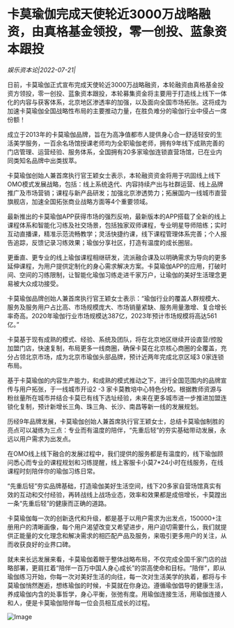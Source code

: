 # 卡莫瑜伽完成天使轮近3000万战略融资，由真格基金领投，零一创投、蓝象资本跟投

*娱乐资本论|2022-07-21|*

日前，卡莫瑜伽正式宣布完成天使轮近3000万战略融资，本轮融资由真格基金投资方领投，零一创投、蓝象资本跟投，本轮募集资金将主要用于打造线上线下一体化的内容与获客体系，北京地区渗透率的加强，以及面向全国市场拓张。这将成为加速卡莫瑜伽全国战略性布局的主要推动力量，在胜负难分的瑜伽行业中侵占一席份额！

成立于2013年的卡莫瑜伽品牌，旨在为高净值都市人提供身心合一舒适轻安的生活美学服务，一百余名场馆授课老师均为全职瑜伽老师，拥有9年线下成熟完善的门店管理、运营经验、服务体系，全国拥有20多家瑜伽连锁直营场馆，已在业内同类知名品牌中出类拔萃。

卡莫瑜伽创始人兼首席执行官王颖女士表示，本轮融资资金将用于巩固线上线下OMO模式发展战略，包括：线上系统迭代、内容持续产出与社群运营、线上品牌推广及市场营销；课程与新产品研发；加强北京渗透势力；拓展国内一线城市直营旗舰店，加速全国拓张商业战略方面等4个重要领域。

最新推出的卡莫瑜伽APP获得市场的强烈反响，最新版本的APP搭载了全新的线上课程体系和智能化习练及社交场景，包括独家双师课程，专业明星导师陪练；实时互动直播课，精准示范流畅教学；灵活快捷约课，线下课程管理体系完善；个人报告追踪，反馈记录习练效果；瑜伽分享社区，打造有温度的成长圈层。

更垂直、更专业的线上瑜伽课程相继研发，流派融合课及以明确需求为导向的更多延伸课程，为用户提供定制化的身心需求解决方案。卡莫瑜伽APP的应用，打破时间、空间的习练限制，让智能化瑜伽习练走进千家万户，让瑜伽的美好生活理念更易被大众成功接受。

卡莫瑜伽品牌创始人兼首席执行官王颖女士表示：“瑜伽行业的覆盖人群规模大、服务及服务用户占比高、市场规模庞大、市场销量紧缺、服务用量激增、复合增长率奇高。2020年瑜伽行业市场规模达387亿，2023年预计市场规模将高达561亿。”

卡莫基于现有成熟的模式、经验、系统及团队，将在北京地区继续开设直营/控股加盟门店，快速复制，布局更多一线商圈，确保卡莫在北京核心商圈的全覆盖，充分占领北京市场，成为北京市瑜伽头部品牌，预计近两年完成北京区域3 0家连锁布局。

基于卡莫瑜伽的内容生产能力，和成熟的模式推动之下，进行全国范围内的品牌宣传与用户拓张，于一线城市开设2 -3 家卡莫教培中心特色分校。根据教师资源与粉丝量所在城市并结合卡莫已有线下选址经验，未来在更多城市进一步推进加盟连锁化复制，预计新增长三角、珠三角、长沙、南昌等新一线的发展规划。

历经9年品牌发展，卡莫瑜伽创始人兼首席执行官王颖女士，总结卡莫瑜伽制胜的亮点可以凝练为三点：专业而有温度的陪伴，“先重后轻”的夯实基础带动发展，永远以用户需求为出发点。

在OMO线上线下融合的发展过程中，我们提供的服务都是有温度的，线下瑜伽顾问悉心而专业的课程规划和习练提醒，线上客服卡小莫7*24小时在线服务，在线课程时刻陪伴你的瑜伽习练日常。

“先重后轻”夯实品牌基础，打造瑜伽美好生活空间，线下20多家自营场馆真实有效的互动和交付经验，再转战线上战场业态，效率和效果都是成倍增长，卡莫蹚出一条“先重后轻”的健康而正确的道路。

卡莫瑜伽每一次的创新迭代和升级，都是基于以用户需求为出发点，150000+注册用户的清晰画像，每个用户渴望改变又希望进步，用户迫切需要什么，我们就提供正能量的文化理念和解决需求的相匹配产品及服务，来吸引更多用户的关注，从而收获良好的业界口碑。

就未来长远发展来看，卡莫瑜伽着眼于整体战略布局，不仅完成全国千家门店的战略部署，更肩扛着“陪伴一百万中国人身心成长”的崇高使命和目标。“陪伴”，即从瑜伽练习开始，你每一次对美好生活的向往，每一次对生活美学的执着，都将与卡莫瑜伽悄然邂逅，想练瑜伽的时候，卡莫就在你身边。遵循瑜伽倡导的健康生活，养成瑜伽内含的处事哲学，身心平衡，张弛有度。用瑜伽连接生活，用瑜伽连接人和人，便是卡莫瑜伽陪伴每一位会员相互成长的过程。

![Image](http://static.ylzbl.com/uploads/ueditor/php/upload/image/20220721/1658406306613144.jpeg)

